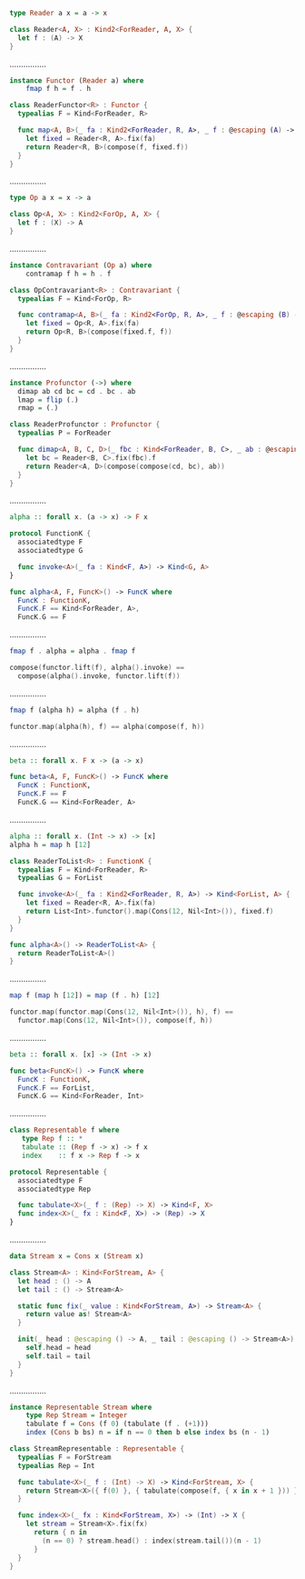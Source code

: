```Haskell
type Reader a x = a -> x
```
```swift
class Reader<A, X> : Kind2<ForReader, A, X> {
  let f : (A) -> X
}
```
................
```Haskell
instance Functor (Reader a) where
    fmap f h = f . h
```
```swift
class ReaderFunctor<R> : Functor {
  typealias F = Kind<ForReader, R>

  func map<A, B>(_ fa : Kind2<ForReader, R, A>, _ f : @escaping (A) -> B) -> Kind2<ForReader, R, A> {
    let fixed = Reader<R, A>.fix(fa)
    return Reader<R, B>(compose(f, fixed.f))
  }
}
```
................
```Haskell
type Op a x = x -> a
```
```swift
class Op<A, X> : Kind2<ForOp, A, X> {
  let f : (X) -> A
}
```
................
```Haskell
instance Contravariant (Op a) where
    contramap f h = h . f
```
```swift
class OpContravariant<R> : Contravariant {
  typealias F = Kind<ForOp, R>

  func contramap<A, B>(_ fa : Kind2<ForOp, R, A>, _ f : @escaping (B) -> A) -> Kind2<ForOp, R, B> {
    let fixed = Op<R, A>.fix(fa)
    return Op<R, B>(compose(fixed.f, f))
  }
}
```
................
```Haskell
instance Profunctor (->) where
  dimap ab cd bc = cd . bc . ab
  lmap = flip (.)
  rmap = (.)
```
```swift
class ReaderProfunctor : Profunctor {
  typealias P = ForReader

  func dimap<A, B, C, D>(_ fbc : Kind<ForReader, B, C>, _ ab : @escaping (A) -> B, _ cd : @escaping (C) -> D) -> Kind<ForReader, A, D> {
    let bc = Reader<B, C>.fix(fbc).f
    return Reader<A, D>(compose(compose(cd, bc), ab))
  }
}
```
................
```Haskell
alpha :: forall x. (a -> x) -> F x
```
```swift
protocol FunctionK {
  associatedtype F
  associatedtype G

  func invoke<A>(_ fa : Kind<F, A>) -> Kind<G, A>
}

func alpha<A, F, FuncK>() -> FuncK where
  FuncK : FunctionK,
  FuncK.F == Kind<ForReader, A>,
  FuncK.G == F
```
................
```Haskell
fmap f . alpha = alpha . fmap f
```
```swift
compose(functor.lift(f), alpha().invoke) ==
  compose(alpha().invoke, functor.lift(f))
```
................
```Haskell
fmap f (alpha h) = alpha (f . h)
```
```swift
functor.map(alpha(h), f) == alpha(compose(f, h))
```
................
```Haskell
beta :: forall x. F x -> (a -> x)
```
```swift
func beta<A, F, FuncK>() -> FuncK where
  FuncK : FunctionK,
  FuncK.F == F
  FuncK.G == Kind<ForReader, A>
```
................
```Haskell
alpha :: forall x. (Int -> x) -> [x]
alpha h = map h [12]
```
```swift
class ReaderToList<R> : FunctionK {
  typealias F = Kind<ForReader, R>
  typealias G = ForList

  func invoke<A>(_ fa : Kind2<ForReader, R, A>) -> Kind<ForList, A> {
    let fixed = Reader<R, A>.fix(fa)
    return List<Int>.functor().map(Cons(12, Nil<Int>()), fixed.f)
  }
}

func alpha<A>() -> ReaderToList<A> {
  return ReaderToList<A>()
}
```
................
```Haskell
map f (map h [12]) = map (f . h) [12]
```
```swift
functor.map(functor.map(Cons(12, Nil<Int>()), h), f) ==
  functor.map(Cons(12, Nil<Int>()), compose(f, h))
```
................
```Haskell
beta :: forall x. [x] -> (Int -> x)
```
```swift
func beta<FuncK>() -> FuncK where
  FuncK : FunctionK,
  FuncK.F == ForList,
  FuncK.G == Kind<ForReader, Int>
```
................
```Haskell
class Representable f where
   type Rep f :: *
   tabulate :: (Rep f -> x) -> f x
   index    :: f x -> Rep f -> x
```
```swift
protocol Representable {
  associatedtype F
  associatedtype Rep

  func tabulate<X>(_ f : (Rep) -> X) -> Kind<F, X>
  func index<X>(_ fx : Kind<F, X>) -> (Rep) -> X
}
```
................
```Haskell
data Stream x = Cons x (Stream x)
```
```swift
class Stream<A> : Kind<ForStream, A> {
  let head : () -> A
  let tail : () -> Stream<A>

  static func fix(_ value : Kind<ForStream, A>) -> Stream<A> {
    return value as! Stream<A>
  }

  init(_ head : @escaping () -> A, _ tail : @escaping () -> Stream<A>) {
    self.head = head
    self.tail = tail
  }
}
```
................
```Haskell
instance Representable Stream where
    type Rep Stream = Integer
    tabulate f = Cons (f 0) (tabulate (f . (+1)))
    index (Cons b bs) n = if n == 0 then b else index bs (n - 1)
```
```swift
class StreamRepresentable : Representable {
  typealias F = ForStream
  typealias Rep = Int

  func tabulate<X>(_ f : (Int) -> X) -> Kind<ForStream, X> {
    return Stream<X>({ f(0) }, { tabulate(compose(f, { x in x + 1 })) })
  }

  func index<X>(_ fx : Kind<ForStream, X>) -> (Int) -> X {
    let stream = Stream<X>.fix(fx)
      return { n in
        (n == 0) ? stream.head() : index(stream.tail())(n - 1)
      }
  }
}
```
